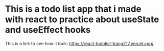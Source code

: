 # This is a todo list app that i made with react to practice about useState and useEffect hooks

This is a link to see how it look: https://react-todolist-trang217.vercel.app/
